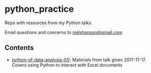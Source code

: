 # python_practice

Repo with resources from my Python talks.

Email questions and concerns to <nielshanson@gmail.com>

## Contents

* [python-of-data-analysis-01/](python-of-data-analysis-01/): Materials from talk given 2017-11-17. Covers using Python to interact with Excel documents

